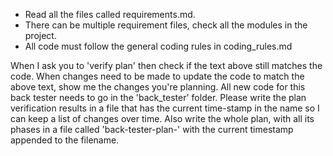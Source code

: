 - Read all the files called requirements.md.
- There can be multiple requirement files, check all the modules in the project.
- All code must follow the general coding rules in coding_rules.md

When I ask you to 'verify plan' then check if the text above still matches the code. When changes need to be made to update the code to match the above text, show me the changes you're planning. All new code for this back tester needs to go in the 'back_tester' folder. Please write the plan verification results in a file that has the current time-stamp in the name so I can keep a list of changes over time. Also write the whole plan, with all its phases in a file called 'back-tester-plan-' with the current timestamp appended to the filename.